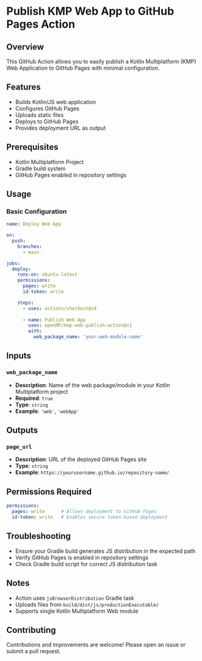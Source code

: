 # Publish KMP Web App to GitHub Pages Action

## Overview
This GitHub Action allows you to easily publish a Kotlin Multiplatform (KMP) Web Application to GitHub Pages with minimal configuration.

## Features
- Builds Kotlin/JS web application
- Configures GitHub Pages
- Uploads static files
- Deploys to GitHub Pages
- Provides deployment URL as output

## Prerequisites
- Kotlin Multiplatform Project
- Gradle build system
- GitHub Pages enabled in repository settings

## Usage

### Basic Configuration
```yaml
name: Deploy Web App

on:
  push:
    branches:
      - main

jobs:
  deploy:
    runs-on: ubuntu-latest
    permissions:
      pages: write
      id-token: write

    steps:
      - uses: actions/checkout@v4
      
      - name: Publish Web App
        uses: openMF/kmp-web-publish-action@v1
        with:
          web_package_name: 'your-web-module-name'
```

## Inputs

### `web_package_name`
- **Description**: Name of the web package/module in your Kotlin Multiplatform project
- **Required**: `true`
- **Type**: `string`
- **Example**: `'web'`, `'webApp'`

## Outputs

### `page_url`
- **Description**: URL of the deployed GitHub Pages site
- **Type**: `string`
- **Example**: `https://yourusername.github.io/repository-name/`

## Permissions Required
```yaml
permissions:
  pages: write      # Allows deployment to GitHub Pages
  id-token: write   # Enables secure token-based deployment
```

## Troubleshooting
- Ensure your Gradle build generates JS distribution in the expected path
- Verify GitHub Pages is enabled in repository settings
- Check Gradle build script for correct JS distribution task

## Notes
- Action uses `jsBrowserDistribution` Gradle task
- Uploads files from `build/dist/js/productionExecutable/`
- Supports single Kotlin Multiplatform Web module

## Contributing
Contributions and improvements are welcome! Please open an issue or submit a pull request.